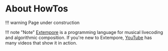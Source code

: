 # About HowTos

!!! warning
    Page under construction

!!! note "Note"
    [Extempore](https://extemporelang.github.io/) is a programming language for musical livecoding and algorithmic composition. If you're new to Extempore, [YouTube](https://www.youtube.com/results?search_query=extempore+livecoding) has many videos that show it in action.
